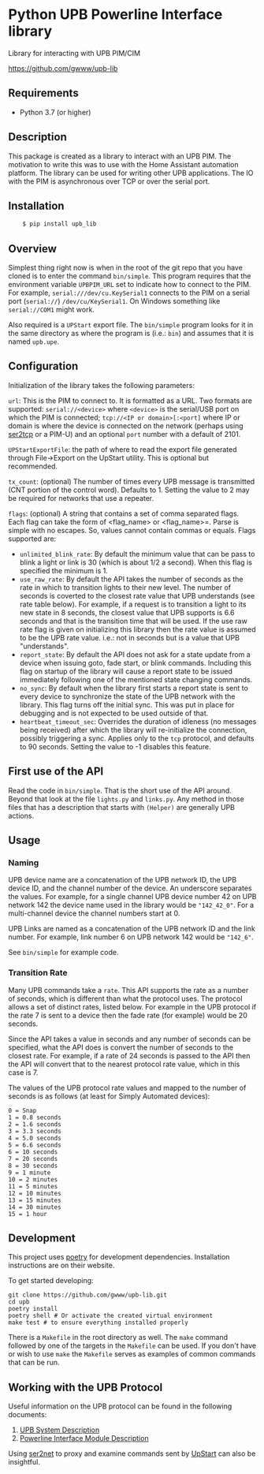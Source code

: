 # Python UPB Powerline Interface library

Library for interacting with UPB PIM/CIM

https://github.com/gwww/upb-lib

## Requirements

- Python 3.7 (or higher)

## Description

This package is created as a library to interact with an UPB PIM.
The motivation to write this was to use with the Home Assistant
automation platform. The library can be used for writing other UPB
applications. The IO with the PIM is asynchronous over TCP or over the
serial port.

## Installation

```bash
    $ pip install upb_lib
```

## Overview

Simplest thing right now is when in the root of the git repo that you have cloned is to enter the command `bin/simple`. This program requires that the environment variable `UPBPIM_URL` set to indicate how to connect to the PIM. For example, `serial:///dev/cu.KeySerial1` connects to the PIM on a serial port (`serial://`) `/dev/cu/KeySerial1`. On Windows something like `serial://COM1` might work.

Also required is a `UPStart` export file. The `bin/simple` program looks for it
in the same directory as where the program is (i.e.: `bin`) and assumes that it is named `upb.upe`.

## Configuration

Initialization of the library takes the following parameters:

`url`: This is the PIM to connect to. It is formatted as a URL. Two formats
are supported: `serial://<device>` where `<device>` is the serial/USB port on which the PIM is connected; `tcp://<IP or domain>[:<port]` where IP or domain is where the device is connected on the network (perhaps using [ser2tcp](https://github.com/gwww/ser2tcp) or a PIM-U) and an optional `port` number with a default of 2101.

`UPStartExportFile`: the path of where to read the export file generated through File->Export on the UpStart utility. This is optional but recommended.

`tx_count`: (optional) The number of times every UPB message is transmitted (CNT portion of the control word). Defaults to 1. Setting the value to 2 may be required for networks that use a repeater.

`flags`: (optional) A string that contains a set of comma separated flags. Each flag can take the form of <flag_name> or <flag_name>=<value>. Parse is simple with no escapes. So, values cannot contain commas or equals. Flags supported are:

- `unlimited_blink_rate`: By default the minimum value that can be pass to blink a light or link is 30 (which is about 1/2 a second). When this flag is specified the minimum is 1.
- `use_raw_rate`: By default the API takes the number of seconds as the rate in which to transition lights to their new level. The number of seconds is coverted to the closest rate value that UPB understands (see rate table below). For example, if a request is to transition a light to its new state in 8 seconds, the closest value that UPB supports is 6.6 seconds and that is the transition time that will be used. If the use raw rate flag is given on initializing this library then the rate value is assumed to be the UPB rate value. i.e.: not in seconds but is a value that UPB "understands".
- `report_state`: By default the API does not ask for a state update from a device when issuing goto, fade start, or blink commands. Including this flag on startup of the library will cause a report state to be issued immediately following one of the mentioned state changing commands.
- `no_sync`: By default when the library first starts a report state is sent to every device to synchronize the state of the UPB network with the library. This flag turns off the initial sync. This was put in place for debugging and is not expected to be used outside of that.
- `heartbeat_timeout_sec`: Overrides the duration of idleness (no messages being received) after which the library will re-initialize the connection, possibly triggering a sync. Applies only to the `tcp` protocol, and defaults to 90 seconds. Setting the value to -1 disables this feature.

## First use of the API

Read the code in `bin/simple`. That is the short use of the API around. Beyond that look at the file `lights.py` and `links.py`. Any method in those files that has a description that starts with `(Helper)` are generally UPB actions.

## Usage

### Naming
UPB device name are a concatenation of the UPB network ID, the UPB device ID, and the channel number of the device. An underscore separates the values. For example, for a single channel UPB device number 42 on UPB network 142 the device name used in the library would be `"142_42_0"`. For a multi-channel device the channel numbers start at 0.

UPB Links are named as a concatenation of the UPB network ID and the link number. For example, link number 6 on UPB network 142 would be `"142_6"`.

See `bin/simple` for example code.

### Transition Rate
Many UPB commands take a `rate`. This API supports the rate as a number of seconds, which is different than what the protocol uses. The protocol allows a set of distinct rates, listed below. For example in the UPB protocol if the rate 7 is sent to a device then the fade rate (for example) would be 20 seconds.

Since the API takes a value in seconds and any number of seconds can be specified, what the API does is convert the number of seconds to the closest rate. For example, if a rate of 24 seconds is passed to the API then the API will convert that to the nearest protocol rate value, which in this case is 7.

The values of the UPB protocol rate values and mapped to the number of seconds is as follows (at least for Simply Automated devices):

```
0 = Snap
1 = 0.8 seconds
2 = 1.6 seconds
3 = 3.3 seconds
4 = 5.0 seconds
5 = 6.6 seconds
6 = 10 seconds
7 = 20 seconds
8 = 30 seconds
9 = 1 minute
10 = 2 minutes
11 = 5 minutes
12 = 10 minutes
13 = 15 minutes
14 = 30 minutes
15 = 1 hour
```

## Development

This project uses [poetry](https://poetry.eustace.io/) for development dependencies. Installation instructions are on their website.

To get started developing:

```
git clone https://github.com/gwww/upb-lib.git
cd upb
poetry install
poetry shell # Or activate the created virtual environment
make test # to ensure everything installed properly
```

There is a `Makefile` in the root directory as well. The `make` command
followed by one of the targets in the `Makefile` can be used. If you don't
have or wish to use `make` the `Makefile` serves as examples of common
commands that can be run.

## Working with the UPB Protocol

Useful information on the UPB protocol can be found in the following documents:
  1. [UPB System Description](https://www.ipcf.org/doc/UPB_System_Description_v1.1.pdf)
  1. [Powerline Interface Module Description](http://www.webmtn.com/webUniversity/upbDocs/PimComm1.6.pdf)

Using [ser2net](https://linux.die.net/man/8/ser2net) to proxy and examine
commands sent by [UpStart](https://pcswebstore.com/pages/upb-software) can also
be insightful.
